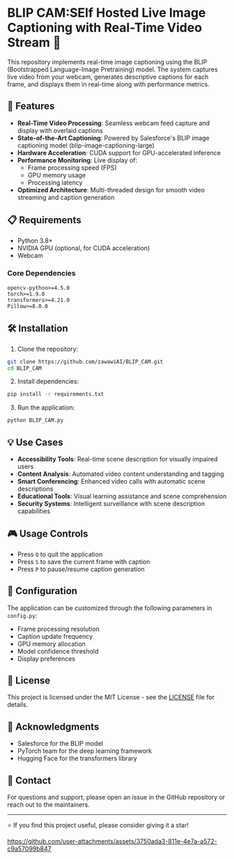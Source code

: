 # BLIP CAM:SElf Hosted Live Image Captioning with Real-Time Video Stream 🎥

This repository implements real-time image captioning using the BLIP (Bootstrapped Language-Image Pretraining) model. The system captures live video from your webcam, generates descriptive captions for each frame, and displays them in real-time along with performance metrics.

## 🚀 Features

- **Real-Time Video Processing**: Seamless webcam feed capture and display with overlaid captions
- **State-of-the-Art Captioning**: Powered by Salesforce's BLIP image captioning model (blip-image-captioning-large)
- **Hardware Acceleration**: CUDA support for GPU-accelerated inference
- **Performance Monitoring**: Live display of:
  - Frame processing speed (FPS)
  - GPU memory usage
  - Processing latency
- **Optimized Architecture**: Multi-threaded design for smooth video streaming and caption generation

## 📋 Requirements

- Python 3.8+
- NVIDIA GPU (optional, for CUDA acceleration)
- Webcam

### Core Dependencies
```
opencv-python>=4.5.0
torch>=1.9.0
transformers>=4.21.0
Pillow>=8.0.0
```

## 🛠️ Installation

1. Clone the repository:
```bash
git clone https://github.com/zawawiAI/BLIP_CAM.git
cd BLIP_CAM
```

2. Install dependencies:
```bash
pip install -r requirements.txt
```

3. Run the application:
```bash
python BLIP_CAM.py
```

## 💡 Use Cases

- **Accessibility Tools**: Real-time scene description for visually impaired users
- **Content Analysis**: Automated video content understanding and tagging
- **Smart Conferencing**: Enhanced video calls with automatic scene descriptions
- **Educational Tools**: Visual learning assistance and scene comprehension
- **Security Systems**: Intelligent surveillance with scene description capabilities

## 🎮 Usage Controls

- Press `Q` to quit the application
- Press `S` to save the current frame with caption
- Press `P` to pause/resume caption generation

## 🔧 Configuration

The application can be customized through the following parameters in `config.py`:
- Frame processing resolution
- Caption update frequency
- GPU memory allocation
- Model confidence threshold
- Display preferences


## 📝 License

This project is licensed under the MIT License - see the [LICENSE](LICENSE) file for details.

## 🙏 Acknowledgments

- Salesforce for the BLIP model
- PyTorch team for the deep learning framework
- Hugging Face for the transformers library

## 📧 Contact

For questions and support, please open an issue in the GitHub repository or reach out to the maintainers.

---
⭐ If you find this project useful, please consider giving it a star!

    


https://github.com/user-attachments/assets/3750ada3-811e-4e7a-a572-c9a57099b847

